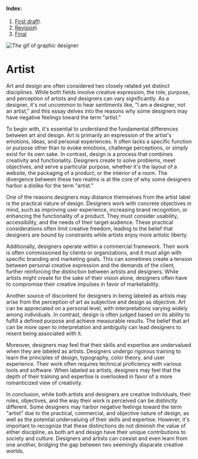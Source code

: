 #### Index:
1) [First draft](01-one-word/01-word_first-draft.md)\
2) [Revision](01-one-word/01-word_revision.md)\
3) [Final](01-one-word/01-word.md) 

![The gif of graphic designer](01-one-word/Graphic_desiger_03.gif) 

# Artist 

Art and design are often considered two closely related yet distinct disciplines. While both fields involve creative expression, the role, purpose, and perception of artists and designers can vary significantly. As a designer, it's not uncommon to hear sentiments like, "I am a designer, not an artist," and this essay delves into the reasons why some designers may have negative feelings toward the term "artist."

To begin with, it's essential to understand the fundamental differences between art and design. Art is primarily an expression of the artist's emotions, ideas, and personal experiences. It often lacks a specific function or purpose other than to evoke emotions, challenge perceptions, or simply exist for its own sake. In contrast, design is a process that combines creativity and functionality. Designers create to solve problems, meet objectives, and serve a particular purpose, whether it's the layout of a website, the packaging of a product, or the interior of a room. The divergence between these two realms is at the core of why some designers harbor a dislike for the term "artist."

One of the reasons designers may distance themselves from the artist label is the practical nature of design. Designers work with concrete objectives in mind, such as improving user experience, increasing brand recognition, or enhancing the functionality of a product. They must consider usability, accessibility, and the needs of their target audience. These practical considerations often limit creative freedom, leading to the belief that designers are bound by constraints while artists enjoy more artistic liberty.

Additionally, designers operate within a commercial framework. Their work is often commissioned by clients or organizations, and it must align with specific branding and marketing goals. This can sometimes create a tension between personal creative expression and the demands of the client, further reinforcing the distinction between artists and designers. While artists might create for the sake of their vision alone, designers often have to compromise their creative impulses in favor of marketability.

Another source of discontent for designers in being labeled as artists may arise from the perception of art as subjective and design as objective. Art can be appreciated on a personal level, with interpretations varying widely among individuals. In contrast, design is often judged based on its ability to fulfill a defined purpose and achieve measurable results. The belief that art can be more open to interpretation and ambiguity can lead designers to resent being associated with it.

Moreover, designers may feel that their skills and expertise are undervalued when they are labeled as artists. Designers undergo rigorous training to learn the principles of design, typography, color theory, and user experience. Their work often requires technical proficiency with various tools and software. When labeled as artists, designers may feel that the depth of their training and expertise is overlooked in favor of a more romanticized view of creativity.

In conclusion, while both artists and designers are creative individuals, their roles, objectives, and the way their work is perceived can be distinctly different. Some designers may harbor negative feelings toward the term "artist" due to the practical, commercial, and objective nature of design, as well as the potential undervaluing of their skills and expertise. However, it's important to recognize that these distinctions do not diminish the value of either discipline, as both art and design have their unique contributions to society and culture. Designers and artists can coexist and even learn from one another, bridging the gap between two seemingly disparate creative worlds.
